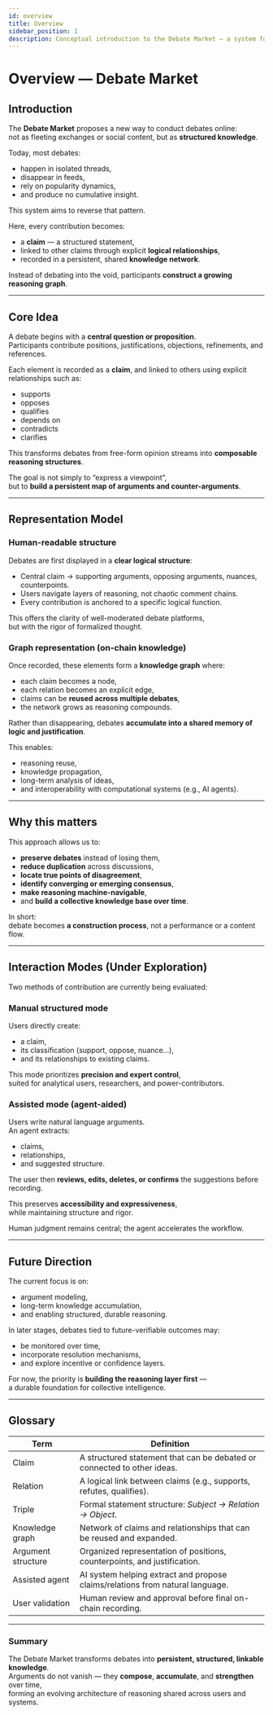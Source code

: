 ```yaml
---
id: overview
title: Overview
sidebar_position: 1
description: Conceptual introduction to the Debate Market — a system for structuring and preserving reasoning on-chain.
---
```


# Overview — Debate Market

## Introduction

The **Debate Market** proposes a new way to conduct debates online:  
not as fleeting exchanges or social content, but as **structured knowledge**.

Today, most debates:

- happen in isolated threads,
- disappear in feeds,
- rely on popularity dynamics,
- and produce no cumulative insight.

This system aims to reverse that pattern.

Here, every contribution becomes:

- a **claim** — a structured statement,
- linked to other claims through explicit **logical relationships**,
- recorded in a persistent, shared **knowledge network**.

Instead of debating into the void, participants **construct a growing reasoning graph**.

---

## Core Idea

A debate begins with a **central question or proposition**.  
Participants contribute positions, justifications, objections, refinements, and references.

Each element is recorded as a **claim**, and linked to others using explicit relationships such as:

- supports
- opposes
- qualifies
- depends on
- contradicts
- clarifies

This transforms debates from free-form opinion streams into **composable reasoning structures**.

The goal is not simply to “express a viewpoint”,  
but to **build a persistent map of arguments and counter-arguments**.

---

## Representation Model

### Human-readable structure

Debates are first displayed in a **clear logical structure**:

- Central claim → supporting arguments, opposing arguments, nuances, counterpoints.
- Users navigate layers of reasoning, not chaotic comment chains.
- Every contribution is anchored to a specific logical function.

This offers the clarity of well-moderated debate platforms,  
but with the rigor of formalized thought.

### Graph representation (on-chain knowledge)

Once recorded, these elements form a **knowledge graph** where:

- each claim becomes a node,
- each relation becomes an explicit edge,
- claims can be **reused across multiple debates**,
- the network grows as reasoning compounds.

Rather than disappearing, debates **accumulate into a shared memory of logic and justification**.

This enables:

- reasoning reuse,
- knowledge propagation,
- long-term analysis of ideas,
- and interoperability with computational systems (e.g., AI agents).

---

## Why this matters

This approach allows us to:

- **preserve debates** instead of losing them,
- **reduce duplication** across discussions,
- **locate true points of disagreement**,
- **identify converging or emerging consensus**,
- **make reasoning machine-navigable**,
- and **build a collective knowledge base over time**.

In short:  
debate becomes **a construction process**, not a performance or a content flow.

---

## Interaction Modes (Under Exploration)

Two methods of contribution are currently being evaluated:

### Manual structured mode

Users directly create:

- a claim,
- its classification (support, oppose, nuance…),
- and its relationships to existing claims.

This mode prioritizes **precision and expert control**,  
suited for analytical users, researchers, and power-contributors.

### Assisted mode (agent-aided)

Users write natural language arguments.  
An agent extracts:

- claims,
- relationships,
- and suggested structure.

The user then **reviews, edits, deletes, or confirms** the suggestions before recording.

This preserves **accessibility and expressiveness**,  
while maintaining structure and rigor.

Human judgment remains central; the agent accelerates the workflow.

---

## Future Direction

The current focus is on:

- argument modeling,
- long-term knowledge accumulation,
- and enabling structured, durable reasoning.

In later stages, debates tied to future-verifiable outcomes may:

- be monitored over time,
- incorporate resolution mechanisms,
- and explore incentive or confidence layers.

For now, the priority is **building the reasoning layer first** —  
a durable foundation for collective intelligence.

---

## Glossary

| Term | Definition |
|---|---|
Claim | A structured statement that can be debated or connected to other ideas. |
Relation | A logical link between claims (e.g., supports, refutes, qualifies). |
Triple | Formal statement structure: *Subject → Relation → Object*. |
Knowledge graph | Network of claims and relationships that can be reused and expanded. |
Argument structure | Organized representation of positions, counterpoints, and justification. |
Assisted agent | AI system helping extract and propose claims/relations from natural language. |
User validation | Human review and approval before final on-chain recording. |

---

### Summary

The Debate Market transforms debates into **persistent, structured, linkable knowledge**.  
Arguments do not vanish — they **compose**, **accumulate**, and **strengthen** over time,  
forming an evolving architecture of reasoning shared across users and systems.

